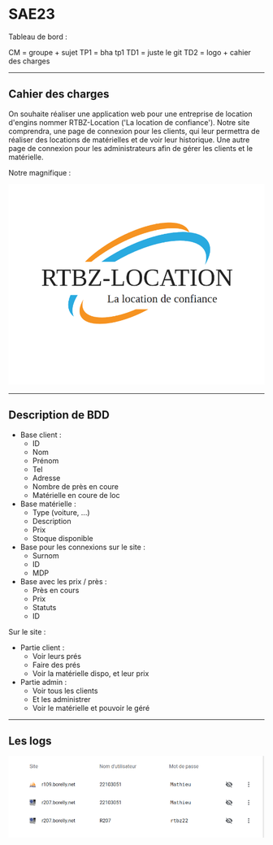 # SAE23

Tableau de bord :

CM = groupe + sujet
TP1 = bha tp1
TD1 = juste le git
TD2 = logo + cahier des charges

------

## Cahier des charges

On souhaite réaliser une application web pour une entreprise de location d'engins nommer RTBZ-Location ('La location de confiance'). Notre site comprendra, une page de connexion pour les clients, qui leur permettra de réaliser des locations de matérielles et de voir leur historique. Une autre page de connexion pour les administrateurs afin de gérer les clients et le matérielle.

Notre magnifique :

![logo](./rtbe-loc.png)

------

## Description de BDD

- Base client :
  - ID
  - Nom
  - Prénom
  - Tel
  - Adresse
  - Nombre de près en coure
  - Matérielle en coure de loc
- Base matérielle :
  - Type (voiture, ...)
  - Description
  - Prix
  - Stoque disponible
- Base pour les connexions sur le site :
  - Surnom
  - ID
  - MDP
- Base avec les prix / près :
  - Près en cours
  - Prix
  - Statuts
  - ID

Sur le site :

- Partie client :
  - Voir leurs prés
  - Faire des prés
  - Voir la matérielle dispo, et leur prix
- Partie admin :
  - Voir tous les clients
  - Et les administrer
  - Voir le matérielle et pouvoir le géré

------

## Les logs

![clog](Capture%20d’écran%20du%202022-05-16%2011-42-27.png)
